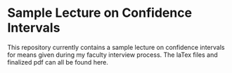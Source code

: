 # Sample Lecture on Confidence Intervals

This repository currently contains a sample lecture on confidence intervals for means given during my faculty interview process.  The laTex files and finalized pdf can all be found here.  
